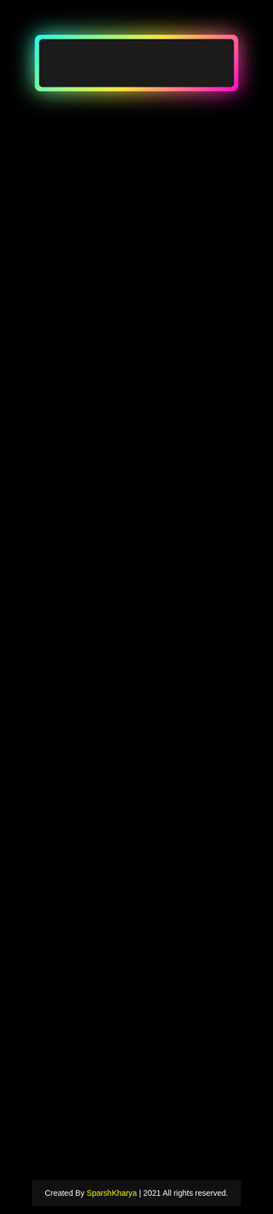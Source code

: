 <html lang="en" dir="ltr">
   <head>
      <meta charset="utf-8">
      <title>Clock</title>
      <link rel="stylesheet" href="styleclock.css">
   </head>
  <style>
    *{
  margin: 0;
  padding: 0;
  font-family: 'Poppins', sans-serif;
}
html,body{
  display: grid;
  height: 100%;
  place-items: center;
  background: #000;
}
.wrapper{
  height: 100px;
  width: 360px;
  position: relative;
  background: linear-gradient(135deg, #14ffe9, #ffeb3b, #ff00e0);
  border-radius: 10px;
  cursor: default;
  animation: animate 1.5s linear infinite;
}
.wrapper .display,
.wrapper span{
  position: absolute;
  top: 50%;
  left: 50%;
  transform: translate(-50%, -50%);
}
.wrapper .display{
  z-index: 999;
  height: 85px;
  width: 345px;
  background: #1b1b1b;
  border-radius: 6px;
  text-align: center;
}
.display #time{
  line-height: 85px;
  color: #fff;
  font-size: 50px;
  font-weight: 600;
  letter-spacing: 1px;
  background: linear-gradient(135deg, #14ffe9, #ffeb3b, #ff00e0);
  -webkit-background-clip: text;
  -webkit-text-fill-color: transparent;
  animation: animate 1.5s linear infinite;
}
@keyframes animate {
  100%{
    filter: hue-rotate(360deg);
  }
}
.wrapper span{
  height: 100%;
  width: 100%;
  border-radius: 10px;
  background: inherit;
}
.wrapper span:first-child{
  filter: blur(7px);
}
.wrapper span:last-child{
  filter: blur(20px);
}
     footer{
    background: #111;
    padding: 15px 23px;
    color: #fff;
    text-align: center;
}
footer span a{
    color: #ffff00;
    text-decoration: none;
}
footer span a:hover{
    text-decoration: underline;
}
  </style>
   <body>
      <div class="wrapper">
         <div class="display">
            <div id="time"></div>
         </div>
         <span></span>
         <span></span>
      </div>
      <script>
         setInterval(()=>{
           const time = document.querySelector(".display #time");
           let date = new Date();
           let hours = date.getHours();
           let minutes = date.getMinutes();
           let seconds = date.getSeconds();
           let day_night = "AM";
           if(hours > 12){
             day_night = "PM";
             hours = hours - 12;
           }
           if(seconds < 10){
             seconds = "0" + seconds;
           }
           if(minutes < 10){
             minutes = "0" + minutes;
           }
           if(hours < 10){
             hours = "0" + hours;
           }
           time.textContent = hours + ":" + minutes + ":" + seconds + " "+ day_night;
         });
      </script>
         <footer>
        <span>Created By <a href="#">SparshKharya</a> | <span class="far fa-copyright"></span> 2021 All rights reserved.</span>
    </footer>
   </body>
</html>
